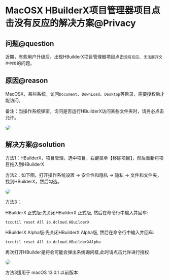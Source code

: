 # MacOSX HBuilderX项目管理器项目点击没有反应的解决方案@Privacy

## 问题@question

近期，有些用户升级后，出现HBuilderX项目管理器项目点击`没有反应`、`无法展开文件列表`的问题。

## 原因@reason

MacOSX，某些系统，访问`Document`、`DownLoad`、`Desktop`等目录，需要授权后才能访问。

备注：当操作系统弹窗，询问是否运行HBuilderX访问某些文件夹时，请务必点击允许。

<img src="/static/snapshots/tutorial/other/mac_privacy_ask.jpg" class="hd-img" style="border-radius: 25px;"/>

## 解决方案@solution

方法1：HBuilderX，项目管理，选中项目，右键菜单【移除项目】，然后重新将项目拖入到HBuilderX

方法2：如下图，打开操作系统设置 -> 安全性和隐私 -> 隐私 -> 文件和文件夹，找到HBuilderX，然后勾选。

<img src="/static/snapshots/tutorial/other/mac_privacy.jpg" class="hd-img" style="border-radius: 25px;"/>

方法3：

HBuilderX 正式版:先关闭HBuilderX 正式版, 然后在命令行中输入并回车:
```shell
tccutil reset All io.dcloud.HBuilderX
```

HBuilderX Alpha版:先关闭HBuilderX Alpha版, 然后在命令行中输入并回车:
```shell
tccutil reset All io.dcloud.HBuilderXAlpha
```
再次打开HBuilder是将会可能会弹出系统询问框,此时请点击允许进行授权

<img src="/static/snapshots/tutorial/other/mac_privacy_ask.jpg" class="hd-img" style="border-radius: 25px;"/>

方法3适用于 macOS 13.0.1 以前版本
